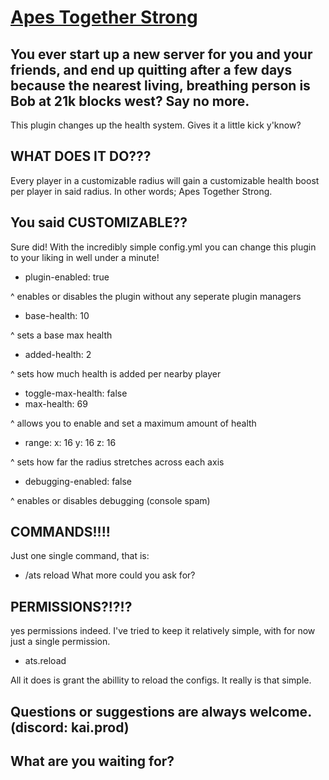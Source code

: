 [Apes Together Strong](https://www.spigotmc.org/resources/apes-together-strong-working-together-but-better.120248/)
===============================================================================================
You ever start up a new server for you and your friends, and end up quitting after a few days because the nearest living, breathing person is Bob at 21k blocks west?
Say no more.
-----------------------------------------------------------------------------------------------
This plugin changes up the health system. Gives it a little kick y'know?

WHAT DOES IT DO???
-----------------------------------------------------------------------------------------------

Every player in a customizable radius will gain a customizable health boost per player in said radius.
In other words; Apes Together Strong.

You said CUSTOMIZABLE??
-----------------------------------------------------------------------------------------------

Sure did! With the incredibly simple config.yml you can change this plugin to your liking in well under a minute!

- plugin-enabled: true

^ enables or disables the plugin without any seperate plugin managers

- base-health: 10

^ sets a base max health

- added-health: 2

^ sets how much health is added per nearby player

- toggle-max-health: false
- max-health: 69

^ allows you to enable and set a maximum amount of health

- range:
  x: 16
  y: 16
  z: 16
  
^ sets how far the radius stretches across each axis

- debugging-enabled: false
  
^ enables or disables debugging (console spam)

COMMANDS!!!!
-----------------------------------------------------------------------------------------------
Just one single command, that is:
- /ats reload
What more could you ask for?

PERMISSIONS?!?!?
-----------------------------------------------------------------------------------------------

yes permissions indeed.
I've tried to keep it relatively simple, with for now just a single permission.
- ats.reload

All it does is grant the abillity to reload the configs. It really is that simple.

Questions or suggestions are always welcome. (discord: kai.prod)
-----------------------------------------------------------------------------------------------
What are you waiting for?
-----------------------------------------------------------------------------------------------
